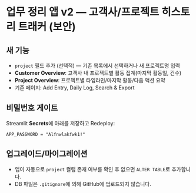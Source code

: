 
# 업무 정리 앱 v2 — 고객사/프로젝트 히스토리 트래커 (보안)

## 새 기능
- `project` 필드 추가 (선택적) — 기존 목록에서 선택하거나 새 프로젝트명 입력
- **Customer Overview**: 고객사 내 프로젝트별 활동 집계(마지막 활동일, 건수)
- **Project Overview**: 프로젝트별 타임라인/마지막 활동/다음 액션 요약
- 기존 페이지: Add Entry, Daily Log, Search & Export

## 비밀번호 게이트
Streamlit **Secrets**에 아래를 저장하고 Redeploy:
```
APP_PASSWORD = "Alfnwlakfwk1!"
```

## 업그레이드/마이그레이션
- 앱이 자동으로 `project` 컬럼 존재 여부를 확인 후 없으면 `ALTER TABLE`로 추가합니다.
- DB 파일은 `.gitignore`에 의해 GitHub에 업로드되지 않습니다.
